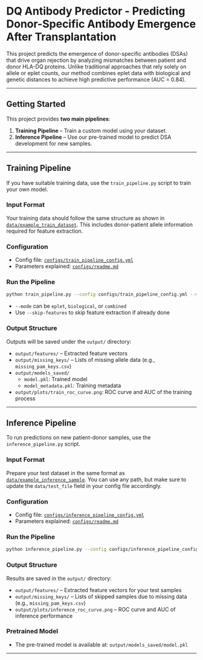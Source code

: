 # DQ Antibody Predictor - Predicting Donor-Specific Antibody Emergence After Transplantation

This project predicts the emergence of donor-specific antibodies (DSAs) that drive organ rejection by analyzing mismatches between patient and donor HLA-DQ proteins.
Unlike traditional approaches that rely solely on allele or eplet counts, our method combines eplet data with biological and genetic distances to achieve high predictive performance (AUC = 0.84).

---

## Getting Started

This project provides **two main pipelines**:

1. **Training Pipeline** – Train a custom model using your dataset.
2. **Inference Pipeline** – Use our pre-trained model to predict DSA development for new samples.

---

## Training Pipeline

If you have suitable training data, use the `train_pipeline.py` script to train your own model.

### Input Format

Your training data should follow the same structure as shown in [`data/example_train_dataset`](data/example_train_dataset). This includes donor-patient allele information required for feature extraction.

### Configuration

- Config file: [`configs/train_pipeline_config.yml`](configs/train_pipeline_config.yml)
- Parameters explained: [`configs/readme.md`](configs/readme.md)

### Run the Pipeline

```bash
python train_pipeline.py --config configs/train_pipeline_config.yml --mode combined
```

- `--mode` can be `eplet`, `biological`, or `combined`
- Use `--skip-features` to skip feature extraction if already done

### Output Structure

Outputs will be saved under the `output/` directory:

- `output/features/` – Extracted feature vectors
- `output/missing_keys/` – Lists of missing allele data (e.g., `missing_pam_keys.csv`)
- `output/models_saved/`
  - `model.pkl`: Trained model
  - `model_metadata.pkl`: Training metadata
- `output/plots/train_roc_curve.png`: ROC curve and AUC of the training process

---

## Inference Pipeline

To run predictions on new patient-donor samples, use the `inference_pipeline.py` script.

### Input Format

Prepare your test dataset in the same format as [`data/example_inference_sample`](data/example_inference_sample).
You can use any path, but make sure to update the `data/test_file` field in your config file accordingly.

### Configuration

- Config file: [`configs/inference_pipeline_config.yml`](configs/inference_pipeline_config.yml)
- Parameters explained: [`configs/readme.md`](configs/readme.md)

### Run the Pipeline

```bash
python inference_pipeline.py --config configs/inference_pipeline_config.yml
```

### Output Structure

Results are saved in the `output/` directory:

- `output/features/` – Extracted feature vectors for your test samples
- `output/missing_keys/` – Lists of skipped samples due to missing data (e.g., `missing_pam_keys.csv`)
- `output/plots/inference_roc_curve.png` – ROC curve and AUC of inference performance

### Pretrained Model

- The pre-trained model is available at: `output/models_saved/model.pkl`

---

